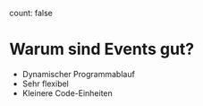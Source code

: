 count: false

# Warum sind Events gut?

- Dynamischer Programmablauf
- Sehr flexibel
- Kleinere Code-Einheiten